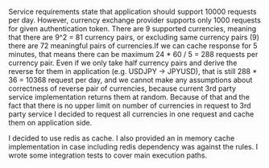 Service requirements state that application should support 10000 requests per day.
However, currency exchange provider supports only 1000 requests for given authentication token.
There are 9 supported currencies, meaning that there are 9^2 = 81 currency pairs, or excluding
same currency pairs (9) there are 72 meaningful pairs of currencies.If we can cache response 
for 5 minutes, that means there can be maximum 24 * 60 / 5 = 288 requests per currency pair.
Even if we only take half currency pairs and derive the reverse for them in application 
(e.g. USDJPY -> JPYUSD), that is still 288 * 36 = 10368 request per day, and we cannot make 
any assumptions about correctness of reverse pair of currencies, because current 3rd party 
service implementation returns them at random. Because of that and the fact that there is
no upper limit on number of currencies in request to 3rd party service I decided to request
all currencies in one request and cache them on application side.

I decided to use redis as cache.
I also provided an in memory cache implementation in case including redis dependency was against the rules.
I wrote some integration tests to cover main execution paths.
